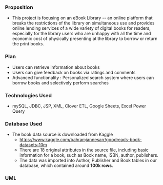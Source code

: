 ### Proposition
* This project is focusing on an eBook Library -- an online platform that breaks the restrictions of the library on simultaneous use and provides online lending services of a wide variety of digital books for readers, especially for the library users who are unhappy with all the time and economic cost of physically presenting at the library to borrow or return the print books.

### Plan
* Users can retrieve information about books
* Users can give feedback on books via ratings and comments
* Advanced functionality : Personalized search system where users can borrow books and selectively perform searches

### Technologies Used
* mySQL, JDBC, JSP, XML, Clover ETL, Google Sheets, Excel Power Query 

### Database Used
* The book data source is downloaded from Kaggle
  * https://www.kaggle.com/bahramjannesarr/goodreads-book-datasets-10m
  * There are 18 original attributes in the source file, including basic information for a book, such as Book name, ISBN, author, publishers.
  * The data was imported into Author, Publisher and Book tables in our database, which contained around **100k rows**.

### UML
![UML](C:/Users/wbzam/Downloads/eBook_UML.pdf)
